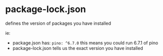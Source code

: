 # package-lock.json

defines the version of packages you have installed

ie:

- package.json has: `pino: ^6.7.0` this means you could run 6.7.1 of pino
- package-lock.json tells us the exact version you have installed
